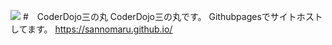 <img src="https://sannomaru.github.io/dojologo.png"></img>
#　CoderDojo三の丸
CoderDojo三の丸です。
Githubpagesでサイトホストしてます。
https://sannomaru.github.io/
